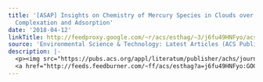 ```yaml
---
title: '[ASAP] Insights on Chemistry of Mercury Species in Clouds over Northern China:
  Complexation and Adsorption'
date: '2018-04-12'
linkTitle: http://feedproxy.google.com/~r/acs/esthag/~3/j6fu49HNFyo/acs.est.7b06669
source: 'Environmental Science & Technology: Latest Articles (ACS Publications)'
description: |-
  <p><img src="https://pubs.acs.org/appl/literatum/publisher/achs/journals/content/esthag/0/esthag.ahead-of-print/acs.est.7b06669/20180412/images/medium/es-2017-066697_0007.gif" alt="TOC Graphic"/></p><div><cite>Environmental Science & Technology</cite></div><div>DOI: 10.1021/acs.est.7b06669</div><div class="feedflare">
  <a href="http://feeds.feedburner.com/~ff/acs/esthag?a=j6fu49HNFyo:GOGkRVQ-bMQ:yIl2AUoC8zA"><img src="http://feeds.feedburner.com/~ff/acs/esthag?d=yIl2AUoC8zA" border="0"></img></a>
---
```

